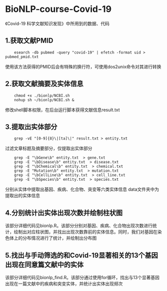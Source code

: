 # BioNLP-course-Covid-19
《Covid-19 科学文献知识发现》中所用到的数据、代码

## 1.获取文献PMID
        esearch -db pubmed -query "covid-19" | efetch -format uid > pubmed_pmid.txt
使用该方法获得的PMID后会有特殊的换行符，可使用dos2unix命令对其进行转换

## 2.获取文献摘要及实体信息
        chmod +x ./bionlp/NCBI.sh 
        nohup sh ~/bionlp/NCBI.sh &
修改shell脚本权限，在后台运行脚本获得文献信息result.txt

## 3.提取出实体部分
        grep -vE "[0-9]{8}\|[ta]\|" result.txt > entity.txt
过滤文章标题及摘要部分，仅提取出实体部分

        grep -E "\bGene\b" entity.txt  > gene.txt
        grep -E "\bDisease\b" entity.txt  > disease.txt
        grep -E "\bChemical\b" entity.txt  > chemical.txt
        grep -E "Mutation\b" entity.txt  > mutation.txt
        grep -E "\bCellLine\b" entity.txt  > cell_line.txt
        grep -E "\bSpecies\b" entity.txt  > species.txt
分别从实体中提取出基因、疾病、化合物、突变等六类实体信息
data文件夹中为提取出的实体信息

## 4.分别统计出实体出现次数并绘制柱状图
该部分详细代码见bionlp.R。该部分分别对基因、疾病、化合物出现次数进行统计，绘制出对应柱状图，并找出出现次数靠前的实体信息。同时，我们对基因在染色体上的分布情况进行了统计，并绘制出分布图

## 5.找出与手动筛选的和Covid-19显著相关的13个基因出现在同意篇文献中的实体
该部分详细代码见bionlp_find.R。该部分通过使用for循环，找出与13个显著基因出现在一篇文献中的疾病和突变实体，并统计出实体出现频次
